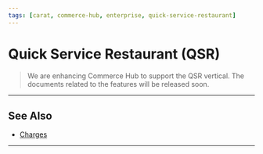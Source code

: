 ```yaml
---
tags: [carat, commerce-hub, enterprise, quick-service-restaurant]
---
```



# Quick Service Restaurant (QSR)

<!-- theme : danger -->
>We are enhancing Commerce Hub to support the QSR vertical. The documents related to the features will be released soon.

---

## See Also
- [Charges](?path=docs/Resources/API-Documents/Payments/Charges.md)

---
